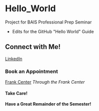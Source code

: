 # Hello_World
Project for BAIS Professional Prep Seminar
- Edits for the GitHub "Hello World" Guide

## Connect with Me!
[LinkedIn](https://www.linkedin.com/in/james-j-hughes/)

### Book an Appointment
[Frank Center](https://tippie.mywconline.com/index.php?logout=YES)
*Through the Frank Center*

#### Take Care!
**Have a Great Remainder of the Semester!**
